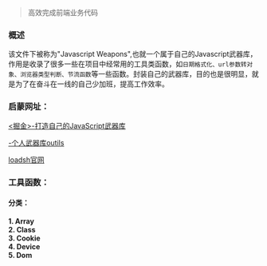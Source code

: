 >高效完成前端业务代码

### 概述
该文件下被称为"Javascript Weapons",也就一个属于自己的Javascript武器库，作用是收录了很多一些在项目中经常用的工具类函数，如`日期格式化、url参数转对象、浏览器类型判断、节流函数`等一些函数。封装自己的武器库，目的也是很明显，就是为了在奋斗在一线的自己少加班，提高工作效率。

### 启蒙网址：
[<掘金>-打造自己的JavaScript武器库](https://juejin.im/post/5a091afe6fb9a044ff30f402)

[<github>-个人武器库outils](https://github.com/proYang/outils)

[loadsh官网](https://lodash.com/)

### 工具函数：

#### 分类：

**1. Array**   
**2. Class**   
**3. Cookie**   
**4. Device**   
**5. Dom**  